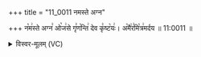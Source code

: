 +++
title = "11_0011 नमस्ते अग्न"

+++
न꣡म꣢स्ते अग्न꣣ ओ꣡ज꣢से गृ꣣ण꣡न्ति꣢ देव कृ꣣ष्ट꣡यः꣢। अ꣡मै꣢र꣣मि꣡त्र꣢मर्दय ॥ 11:0011 ॥

<details><summary>विस्वर-मूलम् (VC)</summary>

नमस्ते अग्न ओजसे गृणन्ति देव कृष्टयः । अमैरमित्रमर्दय ॥११॥
</details>